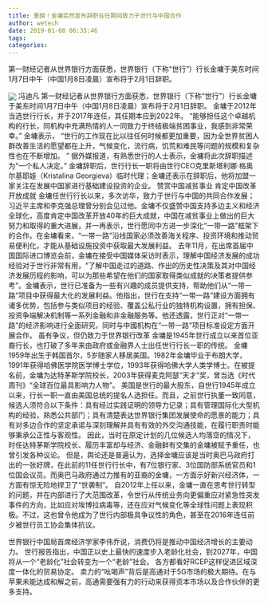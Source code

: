 ```yaml
---
title: 重磅！金墉突然宣布辞职在任期间致力于世行与中国合作
author: wetech
date: 2019-01-08 06:35:46
tags: 
categories: 
---
```

第一财经记者从世界银行方面获悉，世界银行（下称“世行”）行长金墉于美东时间1月7日中午（中国1月8日凌晨）宣布将于2月1日辞职。
<!-- more -->
<img align="center" border="0" src="https://imgcdn.yicai.com/uppics/images/2019/01/ec045baf632797e87000e6e30b696e28.jpg" />
冯迪凡
第一财经记者从世界银行方面获悉，世界银行（下称“世行”）行长金墉于美东时间1月7日中午（中国1月8日凌晨）宣布将于2月1日辞职。
金墉于2012年当选世行行长，并于2017年连任，其任期本应到2022年。
“能够担任这个卓越机构的行长，同机构中充满热情的人一同致力于终结极端贫困事业，我感到非常荣幸。” 金墉表示， “世行的工作现在比以往任何时候都更加重要，因为全世界贫困人群改善生活的愿望都在上升，气候变化，流行病，饥荒和难民等问题的规模和复杂性也在不断增加。 ”
据外媒报道，有熟悉世行的人士表示，金墉将此次辞职描述为“一个私人决定。”
金墉辞职后，世行行长一职将由世行CEO克里斯塔利娜·格奥尔基耶娃（Kristalina Georgieva）临时代理；金墉还表示在辞职后，他将加盟一家关注在发展中国家进行基础建设投资的企业。
赞赏中国减贫事业 肯定中国改革开放成就
金墉任世行行长以来，多次访华，致力于世行与中国的共同合作发展；习近平主席和李克强总理曾分别会见过他。金墉不仅盛赞中国支持多边主义和经济全球化，高度肯定中国改革开放40年的巨大成就，中国在减贫事业上做出的巨大努力和取得的重大进展，并一再表示，世行愿同中方进一步深化“一带一路”框架下的合作。在金墉看来，“一带一路”沿线国家必须改善海关程序、投资环境和推动贸易便利化，才能从基础设施投资中获取最大发展利益。
去年11月，在出席首届中国国际进口博览会前，金墉在接受中国媒体采访时表示，理解中国经济发展的成功经验对于世行非常有用，“了解中国走过的道路、作出的历史性决策及其对中国经济发展历程的影响，可以为那些希望在他们的国家取得类似成就的决策者提供参考”。金墉表示，世行已准备为一些有兴趣的成员提供支持，帮助他们从“一带一路”项目中获得最大化的发展利益。他指出，世行在支持“一带一路”建设方面拥有诸多优势，包括参与类似项目的经验、覆盖公私行业的独特机构设置，拥有担保、投资争端解决机制等一系列金融和非金融服务等。他还透露，世行正对“一带一路”的经济影响进行全面研究，同时与中國机构在“一带一路”项目标准设定方面开展合作。
虽有争议，但仍致力于世界银行改革
金墉是1945年世行成立以来首位亚裔行长，也打破了多年来由政府或金融界人士出任世行行长一职的传统。
金墉1959年出生于韩国首尔，5岁随家人移居美国。1982年金墉毕业于布朗大学，1991年获得哈佛医学院医学博士学位，1993年获得哈佛大学人类学博士。在被提名前，金墉为达特茅斯学院校长，2003年获得麦克阿瑟“天才”奖，曾当选《时代周刊》“全球百位最具影响力人物”。
美国是世行的最大股东，自世行1945年成立以来，行长一职一直由美国总统的提名人选担任。而且，之前世行执董一致同意，候选人须符合以下条件：具有经过实践证明的领导力记录；具有管理国际化大型机构的经验，熟悉公共部门；具有清楚表达世界银行集团发展使命的愿景的能力；具有对多边合作的坚定承诺与深刻理解并具有有效的外交沟通技能，在履行职责时能够秉承公正性与客观性。
因此，当时在原定计划的几位候选人均落空的情况下，时任达特茅斯学院校长、履历丰富却与经济、金融鲜有交集的金墉被赋予重任，也曾引发各种议论。
但是，舆论还是普遍认为，选择金墉应该是当时奥巴马政府打出的一张好牌，在此前的11任世行行长中，有7位银行家、3位国防部系统官员和1位国会议员。而奥巴马政府通过力推有的亚裔的金墉，一方面示好新兴经济体，一方面有惊无险地捍卫了“世袭制”。
自2012年上任以来，金墉一直在思考世行转型的问题，并在内部进行了大范围改革，令世行从传统业务向更偏重应对紧急性突发事件的方向，比如应对埃博拉病毒等，还在应对气候变化等全球性问题上表现积极。不过，这也曾令他成为了世行内部极具争议性的角色，甚至在2016年连任前夕被世行员工协会集体抗议。
 
 
世界银行中国局首席经济学家李伟乔说，消费仍将是推动中国经济增长的主要动力。
世行报告指出，中国正以史上最快的速度步入老龄化社会，到2027年，中国将从一个“老龄化”社会转变为一个“老龄”社会。
各方都看好RCEP这样促进区域深度一体化的贸易协定。
卖力的“吆喝声”背后是高通对于5G市场的极大期待。在与苹果未能达成和解之前，高通需要强有力的行动来获得资本市场以及合作伙伴的更多支持。
